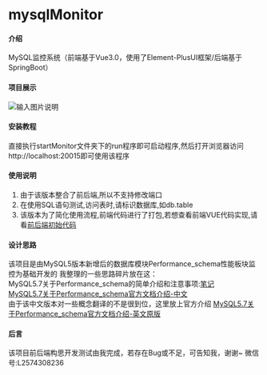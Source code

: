 # mysqlMonitor

#### 介绍
MySQL监控系统（前端基于Vue3.0，使用了Element-PlusUI框架/后端基于SpringBoot）

#### 项目展示
![输入图片说明](https://images.gitee.com/uploads/images/2021/1123/112950_c20aa910_9450095.png "060ccb260fa8b89ff1635a0ef1457d7.png")


#### 安装教程
直接执行startMonitor文件夹下的run程序即可启动程序,然后打开浏览器访问http://localhost:20015即可使用该程序

#### 使用说明

1.  由于该版本整合了前后端,所以不支持修改端口
2.  在使用SQL语句测试,访问表时,请标识数据库,如db.table
3.  该版本为了简化使用流程,前端代码进行了打包,若想查看前端VUE代码实现,请看[前后端初始代码](https://gitee.com/lwlspace/mysql-monitor)

#### 设计思路
该项目是由MySQL5版本新增后的数据库模块Performance_schema性能板块监控为基础开发的
我整理的一些思路碎片放在这：<br>
MySQL5.7关于Performance_schema的简单介绍和注意事项:[笔记](https://blog.csdn.net/killbibi/article/details/121489697)<br>
[MySQL5.7关于Performance_schema官方文档介绍-中文](https://www.docs4dev.com/docs/zh/mysql/5.7/reference/performance-schema-table-index.html)<br>
由于该中文版本对一些概念翻译的不是很到位，这里放上官方介绍
[MySQL5.7关于Performance_schema官方文档介绍-英文原版](https://dev.mysql.com/doc/refman/5.7/en/performance-schema-threads-table.html)


#### 后言
该项目前后端构思开发测试由我完成，若存在Bug或不足，可告知我，谢谢~
微信号:L2574308236